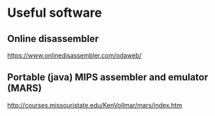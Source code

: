 Useful software
===============

## Online disassembler

https://www.onlinedisassembler.com/odaweb/

## Portable (java) MIPS assembler and emulator (MARS)

http://courses.missouristate.edu/KenVollmar/mars/index.htm
